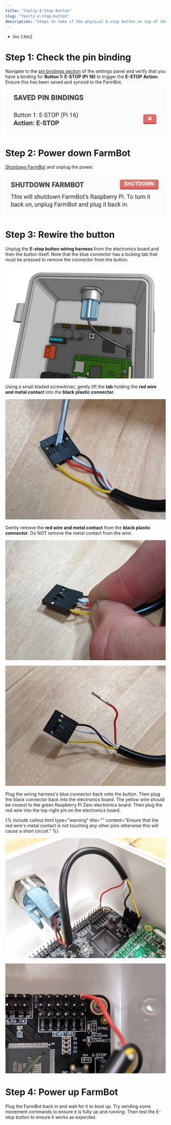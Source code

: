 ```yaml
---
title: "Faulty E-Stop Button"
slug: "faulty-e-stop-button"
description: "Steps to take if the physical E-stop button on top of the electronics box is not working"
---
```


* toc
{:toc}

# Step 1: Check the pin binding
Navigate to the [pin bindings section](https://my.farm.bot/app/designer/settings?highlight=pin_bindings) of the settings panel and verify that you have a binding for **Button 1: E-STOP (Pi 16)** to trigger the **E-STOP** **Action**. Ensure this has been saved and synced to the FarmBot.

![Screen Shot 2020-06-12 at 8.02.42 PM.png](_images/Screen_Shot_2020-06-12_at_8.02.42_PM.png)

# Step 2: Power down FarmBot
[Shutdown FarmBot](https://my.farm.bot/app/designer/settings?highlight=shutdown_farmbot) and unplug the power.

![Screen Shot 2020-06-12 at 8.11.38 PM.png](_images/Screen_Shot_2020-06-12_at_8.11.38_PM.png)

# Step 3: Rewire the button
Unplug the **E-stop button wiring harness** from the electronics board and then the button itself. Note that the blue connector has a locking tab that must be pressed to remove the connector from the button.

![84d07bb-Estop_wiring.jpeg](_images/Estop_wiring.jpeg)

Using a small bladed screwdriver, gently lift the **tab** holding the **red wire and metal contact** into the **black plastic connector**.

![MVIMG_20200612_170431.jpg](_images/MVIMG_20200612_170431.jpg)

Gently remove the **red wire and metal contact** from the **black plastic connector**. Do NOT remove the metal contact from the wire.

![MVIMG_20200612_170504.jpg](_images/MVIMG_20200612_170504.jpg)



![MVIMG_20200612_170548.jpg](_images/MVIMG_20200612_170548.jpg)

Plug the wiring harness's blue connector back onto the button. Then plug the black connector back into the electronics board. The yellow wire should be closest to the green Raspberry Pi Zero electronics board. Then plug the red wire into the top-right pin on the electronics board.

{%
include callout.html
type="warning"
title=""
content="Ensure that the red wire's metal contact is not touching any other pins otherwise this will cause a short circuit."
%}



![MVIMG_20200612_170726.jpg](_images/MVIMG_20200612_170726.jpg)



![IMG_20200618_143443.jpg](_images/IMG_20200618_143443.jpg)

# Step 4: Power up FarmBot
Plug the FarmBot back in and wait for it to boot up. Try sending some movement commands to ensure it is fully up and running. Then test the E-stop button to ensure it works as expected.


